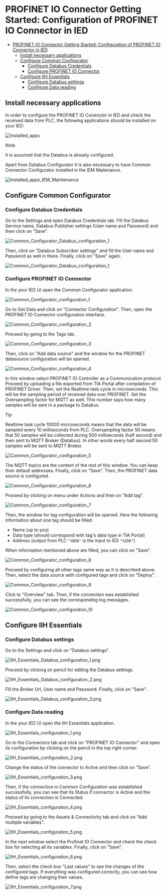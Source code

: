 # PROFINET IO Connector Getting Started: Configuration of PROFINET IO Connector in IED

- [PROFINET IO Connector Getting Started: Configuration of PROFINET IO Connector in IED](#profinet-io-connector-getting-started-configuration-of-profinet-io-connector-in-ied)
  - [Install necessary applications](#install-necessary-applications)
  - [Configure Common Configurator](#configure-common-configurator)
    - [Configure Databus Credentials](#configure-databus-credentials)
    - [Configure PROFINET IO Connector](#configure-profinet-io-connector)
  - [Configure IIH Essentials](#configure-iih-essentials)
    - [Configure Databus settings](#configure-databus-settings)
    - [Configure Data reading](#configure-data-reading)

## Install necessary applications

In order to configure the PROFINET IO Conenctor in IED and check the received data from PLC, the following applications should be installed on your IED:

![Installed_apps](graphics/Installed_apps.png)

> [!NOTE]  
> It is assumed that the Databus is already configured.

Apart from Databus Configurator it is also necessary to have Common Connector Configurator installed in the IEM Maitenance. 

![Installed_apps_IEM_Maintenance](graphics/Installed_apps_IEM_Maintenance.png)

## Configure Common Configurator

### Configure Databus Credentials

Go to the Settings and open Databus Credentials tab. Fill the Databus Service name, Databus Publisher settings (User name and Password) and then click on "Save".

![Common_Configurator_Databus_configuration_1](graphics/Common_Configurator_Databus_configuration_1.png)

Then, click on "Databus Subscriber settings" and fill the User name and Password as well in there. Finally, click on "Save" again.

![Common_Configurator_Databus_configuration_1](graphics/Common_Configurator_Databus_configuration_2.png)

### Configure PROFINET IO Connector

In the your IED UI open the Common Configurator application.

![Common_Configurator_configuration_1](graphics/Common_Configurator_configuration_1.png)

Go to Get Data and click on "Connector Configuration". Then, open the PROFINET IO Connector configuration interface.

![Common_Configurator_configuration_2](graphics/Common_Configurator_configuration_2.png)

Proceed by going to the Tags tab.

![Common_Configurator_configuration_3](graphics/Common_Configurator_configuration_3.png)

Then, click on "Add data source" and the window for the PROFINET datasource configuration will be opened.

![Common_Configurator_configuration_4](graphics/Common_Configurator_configuration_4.png)

In this window select PROFINET IO Controller as a Communication protocol. Proceed by uploading a file exported from TIA Portal after compilation of PROFINET Driver. Then, set the Realtime task cycle in microseconds. This will be the sampling period of received data over PROFINET. Set the Oversampling factor for MQTT as well. This number says how many samples will be sent in a package to Databus.

> [!TIP]
> Realtime task cycle 10000 microseconds means that the data will be sampled every 10 milliseconds from PLC. Oversampling factor 50 means that 50 samples will be collected during 500 milliseconds (half second) and then sent to MQTT Broker (Databus). In other words every half second 50 samples will be sent to MQTT Broker.

![Common_Configurator_configuration_5](graphics/Common_Configurator_configuration_5.png)

The MQTT topics are the content of the rest of this window. You can keep their default addresses. Finally, click on "Save". Then, the PROFINET data source is configured.

![Common_Configurator_configuration_6](graphics/Common_Configurator_configuration_6.png)

Proceed by clicking on menu under Actions and then on "Add tag".

![Common_Configurator_configuration_7](graphics/Common_Configurator_configuration_7.png)

Then, the window for tag configuration will be opened. Here the following information about one tag should be filled:
- Name (up to you)
- Data type (should correspond with tag's data type in TIA Portal)
- Address (output from PLC `"%QD6"` is the input to IED `"%ID6"`)

When information mentioned above are filled, you can click on "Save".

![Common_Configurator_configuration_8](graphics/Common_Configurator_configuration_8.png)

Proceed by configuring all other tags same way as it is described above. Then, select the data source with configured tags and click on "Deploy".

![Common_Configurator_configuration_9](graphics/Common_Configurator_configuration_9.png)

Click to "Overview" tab. Then, if the connection was established successfully, you can see the corresponding log messages.

![Common_Configurator_configuration_10](graphics/Common_Configurator_configuration_10.png)

## Configure IIH Essentials

### Configure Databus settings

Go to the Settings and click on "Databus settings".

![IIH_Essentials_Databus_configuration_1.png](graphics/IIH_Essentials_Databus_configuration_1.png)

Proceed by clicking on pencil for editing the Databus settings.

![IIH_Essentials_Databus_configuration_2.png](graphics/IIH_Essentials_Databus_configuration_2.png)

Fill the Broker Url, User name and Password. Finally, click on "Save".

![IIH_Essentials_Databus_configuration_3.png](graphics/IIH_Essentials_Databus_configuration_3.png)

### Configure Data reading

In the your IED UI open the IIH Essentials application.

![IIH_Essentials_configuration_1.png](graphics/IIH_Essentials_configuration_1.png)

Go to the Connectors tab and click on "PROFINET IO Connector" and open its configuration by clicking on the pencil in the top right corner.

![IIH_Essentials_configuration_2.png](graphics/IIH_Essentials_configuration_2.png)

Change the status of the connector to Active and then click on "Save".

![IIH_Essentials_configuration_3.png](graphics/IIH_Essentials_configuration_3.png)

Then, if the connection in Common Configuration was established successfully, you can see that its Status if connector is Active and the status of its connection is Connected.

![IIH_Essentials_configuration_4.png](graphics/IIH_Essentials_configuration_4.png)

Proceed by going to the Assets & Connectivity tab and click on "Add multiple variables".

![IIH_Essentials_configuration_5.png](graphics/IIH_Essentials_configuration_5.png)

In the next window select the Profinet IO Connector and check the check box for selecting all its variables. Finally, click on "Save".

![IIH_Essentials_configuration_6.png](graphics/IIH_Essentials_configuration_6.png)

Then, select the check box "Last values" to see the changes of the configured tags. If everything was configured correctly, you can see how define tags are changing their values.

![IIH_Essentials_configuration_7.png](graphics/IIH_Essentials_configuration_7.png)

